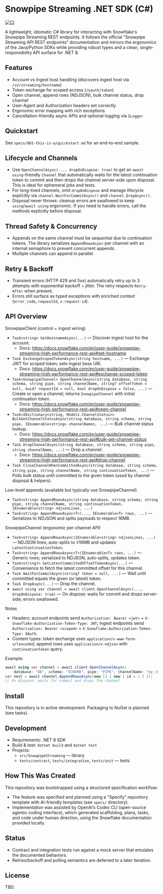 # Snowpipe Streaming .NET SDK (C#)

[![CI](https://github.com/drewmcarthur/snowpipe-streaming-dotnet-sdk/actions/workflows/ci.yml/badge.svg)](https://github.com/drewmcarthur/snowpipe-streaming-dotnet-sdk/actions/workflows/ci.yml)

A lightweight, idiomatic C# library for interacting with Snowflake's Snowpipe Streaming REST endpoints. It follows the official "Snowpipe Streaming API REST endpoints" documentation and mirrors the ergonomics of the Java/Python SDKs while providing robust types and a clean, single-responsibility API surface for .NET 8.

## Features
- Account vs Ingest host handling (discovers ingest host via `/v2/streaming/hostname`)
- Token exchange for scoped access (`/oauth/token`)
- Open channel, append rows (NDJSON), bulk channel status, drop channel
- User-Agent and Authorization headers set correctly
- Ergonomic error mapping with rich exceptions
- Cancellation-friendly async APIs and optional logging via `ILogger`

## Quickstart
See `specs/001-this-is-a/quickstart.md` for an end-to-end sample.

## Lifecycle and Channels
- Use `OpenChannelAsync(..., dropOnDispose: true)` to get an `await using`-friendly `Channel` that automatically waits for the latest continuation token to commit and then drops the channel server-side upon disposal. This is ideal for ephemeral jobs and tests.
- For long-lived channels, omit `dropOnDispose` and manage lifecycle explicitly via `channel.WaitForCommitAsync()` and `channel.DropAsync()`.
- Disposal never throws: cleanup errors are swallowed to keep `using`/`await using` ergonomic. If you need to handle errors, call the methods explicitly before disposal.

## Thread Safety & Concurrency
- Appends on the same channel must be sequential due to continuation tokens. The library serializes `AppendRowsAsync` per channel with an internal semaphore to prevent concurrent appends.
- Multiple channels can append in parallel.

## Retry & Backoff
- Transient errors (HTTP 429 and 5xx) automatically retry up to 3 attempts with exponential backoff + jitter. The retry respects `Retry-After` when present.
- Errors still surface as typed exceptions with enriched context (`error_code`, `requestId`, `x-request-id`).

## API Overview

SnowpipeClient (control + ingest wiring)
- `Task<string> GetHostnameAsync(...)` — Discover ingest host for the account.
  - Docs: https://docs.snowflake.com/en/user-guide/snowpipe-streaming-high-performance-rest-api#get-hostname
- `Task ExchangeScopedTokenAsync(string hostname, ...)` — Exchange JWT for scoped token; sets ingest base URI.
  - Docs: https://docs.snowflake.com/en/user-guide/snowpipe-streaming-high-performance-rest-api#exchange-scoped-token
- `Task<SnowpipeChannel> OpenChannelAsync(string database, string schema, string pipe, string channelName, string? offsetToken = null, Guid? requestId = null, bool dropOnDispose = false, ...)` — Create or open a channel; returns `SnowpipeChannel` with initial continuation token.
  - Docs: https://docs.snowflake.com/en/user-guide/snowpipe-streaming-high-performance-rest-api#open-channel
- `Task<IDictionary<string, Models.ChannelStatus>> BulkGetChannelStatusAsync(string database, string schema, string pipe, IEnumerable<string> channelNames, ...)` — Bulk channel status lookup.
  - Docs: https://docs.snowflake.com/en/user-guide/snowpipe-streaming-high-performance-rest-api#bulk-get-channel-status
- `Task DropChannelAsync(string database, string schema, string pipe, string channelName, ...)` — Drop a channel.
  - Docs: https://docs.snowflake.com/en/user-guide/snowpipe-streaming-high-performance-rest-api#drop-channel
- `Task CloseChannelWhenCommittedAsync(string database, string schema, string pipe, string channelName, string continuationToken, ...)` — Polls bulk status until committed to the given token (used by channel disposal & helpers).

Low-level appends (available but typically use SnowpipeChannel)
- `Task<string> AppendRowsAsync(string database, string schema, string pipe, string channelName, string continuationToken, IEnumerable<string> ndjsonLines, ...)`
- `Task<string> AppendRowsAsync<T>(..., IEnumerable<T> rows, ...)` — Serializes to NDJSON and splits payloads to respect 16MB.

SnowpipeChannel (ergonomic per-channel API)
- `Task<string> AppendRowsAsync(IEnumerable<string> ndjsonLines, ...)` — NDJSON lines; auto-splits to ≤16MB and updates `LatestContinuationToken`.
- `Task<string> AppendRowsAsync<T>(IEnumerable<T> rows, ...)` — Generic rows; serialized to NDJSON, auto-splits, updates token.
- `Task<string?> GetLatestCommittedOffsetTokenAsync(...)` — Convenience to fetch the latest committed offset for this channel.
- `Task WaitForCommitAsync(string? token = null, ...)` — Wait until committed equals the given (or latest) token.
- `Task DropAsync(...)` — Drop the channel.
- `await using var channel = await client.OpenChannelAsync(..., dropOnDispose: true)` — On dispose: waits for commit and drops server-side; errors swallowed.

Notes
- Headers: account endpoints send `Authorization: Bearer <jwt>` + `X-Snowflake-Authorization-Token-Type: JWT`; ingest endpoints send `Authorization: Bearer <scoped>` + `X-Snowflake-Authorization-Token-Type: OAuth`.
- Content types: token exchange uses `application/x-www-form-urlencoded`; append rows uses `application/x-ndjson` with `continuationToken` query.

Example:
```csharp
await using var channel = await client.OpenChannelAsync(
    database: "DB", schema: "SCHEMA", pipe: "PIPE", channelName: "my_channel", dropOnDispose: true);
var next = await channel.AppendRowsAsync(new [] { new { id = 1 } });
// On dispose: waits for commit and drops the channel
```

## Install
This repository is in active development. Packaging to NuGet is planned (see tasks).

## Development
- Requirements: .NET 8 SDK
- Build & test: `dotnet build` and `dotnet test`
- Projects:
  - `src/SnowpipeStreaming` — library
  - `tests/contract`, `tests/integration`, `tests/unit` — tests

## How This Was Created
This repository was bootstrapped using a structured specification workflow:
- The feature was specified and planned using a "Specify" repository template with AI-friendly templates (see `specs/` directory).
- Implementation was assisted by OpenAI’s Codex CLI (open-source agentic coding interface), which generated scaffolding, plans, tasks, and code under human direction, using the Snowflake documentation provided locally.

## Status
- Contract and integration tests run against a mock server that emulates the documented behaviors.
- Retries/backoff and polling semantics are deferred to a later iteration.

## License
TBD.
